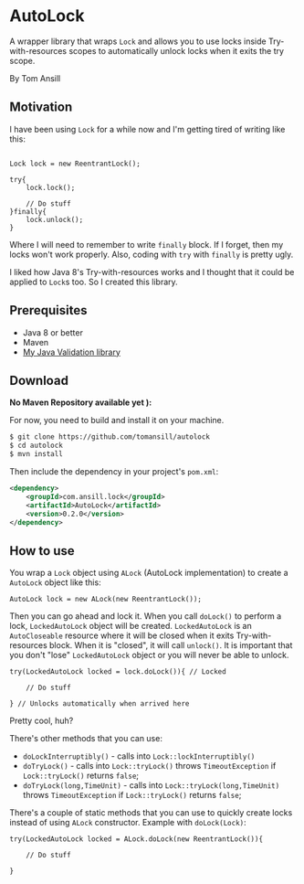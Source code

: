 # AutoLock

A wrapper library that wraps `Lock` and allows you to use locks inside Try-with-resources scopes to automatically unlock locks when it exits the try scope.

By Tom Ansill

## Motivation

I have been using `Lock` for a while now and I'm getting tired of writing like this:

```

Lock lock = new ReentrantLock();

try{
    lock.lock();
    
    // Do stuff
}finally{
    lock.unlock();
}

```

Where I will need to remember to write `finally` block. 
If I forget, then my locks won't work properly. 
Also, coding with `try` with `finally` is pretty ugly.


I liked how Java 8's Try-with-resources works and I thought that it could be applied to `Lock`s too.
So I created this library.

## Prerequisites

* Java 8 or better
* Maven
* [My Java Validation library](https://github.com/tomansill/JavaValidation)

## Download

**No Maven Repository available yet ):**

For now, you need to build and install it on your machine.

```bash
$ git clone https://github.com/tomansill/autolock
$ cd autolock
$ mvn install
```

Then include the dependency in your project's `pom.xml`:

```xml
<dependency>
    <groupId>com.ansill.lock</groupId>
    <artifactId>AutoLock</artifactId>
    <version>0.2.0</version>
</dependency>
```

## How to use

You wrap a `Lock` object using `ALock` (AutoLock implementation) to create a `AutoLock` object like this:

```
AutoLock lock = new ALock(new ReentrantLock());
```

Then you can go ahead and lock it. 
When you call `doLock()` to perform a lock, `LockedAutoLock` object will be created. 
`LockedAutoLock` is an `AutoCloseable` resource where it will be closed when it exits Try-with-resources block. 
When it is "closed", it will call `unlock()`. 
It is important that you don't "lose" `LockedAutoLock` object or you will never be able to unlock.

```
try(LockedAutoLock locked = lock.doLock()){ // Locked

    // Do stuff

} // Unlocks automatically when arrived here
```

Pretty cool, huh?

There's other methods that you can use:

* `doLockInterruptibly()` - calls into `Lock::lockInterruptibly()`
* `doTryLock()` - calls into `Lock::tryLock()` throws `TimeoutException` if `Lock::tryLock()` returns `false`;
* `doTryLock(long,TimeUnit)` - calls into `Lock::tryLock(long,TimeUnit)` throws `TimeoutException` if `Lock::tryLock()` returns `false`;

There's a couple of static methods that you can use to quickly create locks instead of using `ALock` constructor. Example with `doLock(Lock)`:

```
try(LockedAutoLock locked = ALock.doLock(new ReentrantLock()){

    // Do stuff

}
```